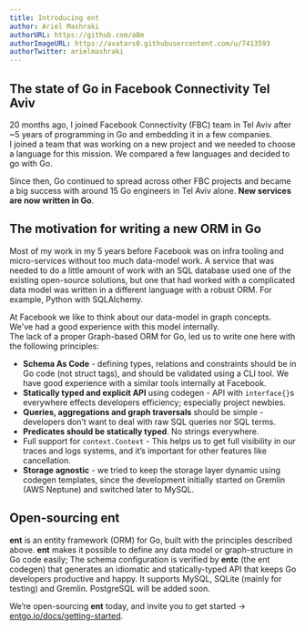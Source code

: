 ```yaml
---
title: Introducing ent
author: Ariel Mashraki
authorURL: https://github.com/a8m
authorImageURL: https://avatars0.githubusercontent.com/u/7413593
authorTwitter: arielmashraki
---
```

## The state of Go in Facebook Connectivity Tel Aviv
20 months ago, I joined Facebook Connectivity (FBC) team in Tel Aviv after ~5 years
of programming in Go and embedding it in a few companies.  
I joined a team that was working on a new project and we needed to choose a language
for this mission. We compared a few languages and decided to go with Go.

Since then, Go continued to spread across other FBC projects and became a big success
with around 15 Go engineers in Tel Aviv alone. **New services are now written in Go**.

## The motivation for writing a new ORM in Go

Most of my work in my 5 years before Facebook was on infra tooling and micro-services without
too much data-model work. A service that was needed to do a little amount of work with an SQL
database used one of the existing open-source solutions, but one that had worked with a
complicated data model was written in a different language with a robust ORM. For example,
Python with SQLAlchemy. 

At Facebook we like to think about our data-model in graph concepts. We've had a good experience
with this model internally.  
The lack of a proper Graph-based ORM for Go, led us to write one here with the following principles:

- **Schema As Code** - defining types, relations and constraints should be in Go code (not struct
  tags), and should be validated using a CLI tool. We have good experience with a similar tools
  internally at Facebook.
- **Statically typed and explicit API** using codegen - API with `interface{}`s everywhere effects
  developers efficiency; especially project newbies.
- **Queries, aggregations and graph traversals** should be simple - developers don’t want to deal
  with raw SQL queries nor SQL terms.
- **Predicates should be statically typed**. No strings everywhere.
- Full support for `context.Context` - This helps us to get full visibility in our traces and logs
  systems, and it’s important for other features like cancellation.
- **Storage agnostic** - we tried to keep the storage layer dynamic using codegen templates,
  since the development initially started on Gremlin (AWS Neptune) and switched later to MySQL.
  
## Open-sourcing ent

**ent** is an entity framework (ORM) for Go, built with the principles described above.
**ent** makes it possible to define any data model or graph-structure in Go code easily; The
schema configuration is verified by **entc** (the ent codegen) that generates an idiomatic and
statically-typed API that keeps Go developers productive and happy.
It supports MySQL, SQLite (mainly for testing) and Gremlin. PostgreSQL will be added soon.

We’re open-sourcing **ent** today, and invite you to get started → [entgo.io/docs/getting-started](/docs/getting-started).